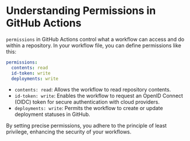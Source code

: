 # Understanding Permissions in GitHub Actions

`permissions` in GitHub Actions control what a workflow can access and do within a repository. In your workflow file, you can define permissions like this:

```yaml
permissions:
  contents: read
  id-token: write
  deployments: write
```

* `contents: read`: Allows the workflow to read repository contents.
* `id-token: write`: Enables the workflow to request an OpenID Connect (OIDC) token for secure authentication with cloud providers.
* `deployments: write`: Permits the workflow to create or update deployment statuses in GitHub.

By setting precise permissions, you adhere to the principle of least privilege, enhancing the security of your workflows.
